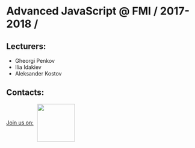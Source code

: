 # Advanced JavaScript @ FMI / 2017-2018 /

## Lecturers: 
* Gheorgi Penkov
* Ilia Idakiev
* Aleksander Kostov

## Contacts:

<div><a style="display: flex; align-items: center; justify-content: left;" href="https://fmijs.slack.com"><span>Join us on:</span><img style="width: 100px; margin-left: 10px" src="https://hypes-images.s3.amazonaws.com/assets/misc/slack-horizontal.png">
</a></div>